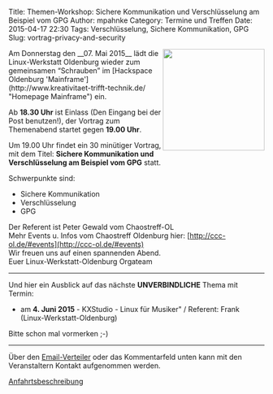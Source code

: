 Title: Themen-Workshop: Sichere Kommunikation und Verschlüsselung am Beispiel vom GPG
Author: mpahnke
Category: Termine und Treffen
Date: 2015-04-17 22:30
Tags: Verschlüsselung, Sichere Kommunikation, GPG
Slug: vortrag-privacy-and-security


<img src="/images/hardware_wird_gestellt.JPG" width="200px" align="right" />
Am Donnerstag den __07. Mai 2015__ lädt die Linux-Werkstatt Oldenburg wieder zum gemeinsamen 
“Schrauben” im [Hackspace Oldenburg 'Mainframe'](http://www.kreativitaet-trifft-technik.de/ "Homepage Mainframe") ein.

Ab __18.30 Uhr__ ist Einlass (Den Eingang bei der Post benutzen!), der Vortrag zum Themenabend startet gegen __19.00 Uhr__. 

Um 19.00 Uhr findet ein 30 minütiger Vortrag, mit 
dem Titel: __Sichere Kommunikation und Verschlüsselung am Beispiel vom GPG__ statt.

Schwerpunkte sind:

 * Sichere Kommunikation 
 * Verschlüsselung
 * GPG

Der Referent ist Peter Gewald vom Chaostreff-OL
<br>
Mehr Events u. Infos vom Chaostreff Oldenburg hier: [http://ccc-ol.de/#events](http://ccc-ol.de/#events)
<br>
Wir freuen uns auf einen spannenden Abend.
<br>
Euer Linux-Werkstatt-Oldenburg Orgateam

---
 
Und hier ein Ausblick auf das nächste **UNVERBINDLICHE** Thema mit Termin:
 
* am __4. Juni 2015__ - KXStudio - Linux für Musiker" / Referent: Frank (Linux-Werkstatt-Oldenburg)
 
 
Bitte schon mal vormerken ;-)

--- 

Über den [Email-Verteiler]({filename}/email_verteiler.md) oder das Kommentarfeld unten kann mit den Veranstaltern Kontakt aufgenommen werden.

[Anfahrtsbeschreibung](http://mainframe.io/contact.de.html "Anfahrt Mainframe")

